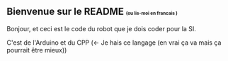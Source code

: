 ## Bienvenue sur le README <small><small><small><small>(ou lis-moi en francais )</small></small></small></small>

Bonjour, et ceci est le code du robot que je dois coder pour la SI.

C'est de l'Arduino et du CPP (<- Je hais ce langage (en vrai ça va mais ça pourrait être mieux))